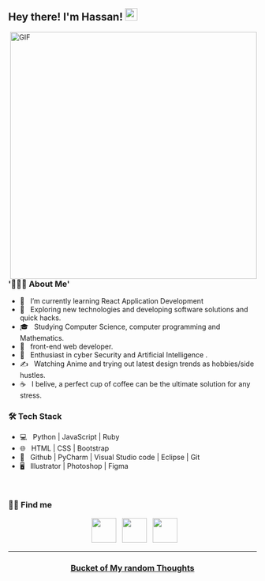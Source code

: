 <h2> Hey there! I'm Hassan! <img src="https://github.com/souvikguria98/souvikguria98/blob/master/Hi.gif" width="25"></h2>
<!--<img align="right" alt="GIF" src="https://raw.githubusercontent.com/devSouvik/devSouvik/master/gif3.gif" width="500"/>-->
<img align="right" alt="GIF" src="https://www.google.com/url?sa=i&url=https%3A%2F%2Fgiphy.com%2Fgifs%2Fmemecandy-LmNwrBhejkK9EFP504&psig=AOvVaw0AdX08oIo3cfE6l69oxwtE&ust=1609981566393000&source=images&cd=vfe&ved=0CAIQjRxqFwoTCOCMiu-Ohu4CFQAAAAAdAAAAABAD" width="500"/>

<h3> '👨🏻‍💻 About Me' </h3>

- 🔭 &nbsp; I’m currently learning React Application Development
- 🤔 &nbsp; Exploring new technologies and developing software solutions and quick hacks.
- 🎓 &nbsp; Studying Computer Science, computer programming and Mathematics.
- 💼 &nbsp; front-end web developer.
- 🌱 &nbsp; Enthusiast in cyber Security and Artificial Intelligence .
- ✍️ &nbsp; Watching Anime and trying out latest design trends as hobbies/side hustles.
- ☕ &nbsp; I belive, a perfect cup of coffee can be the ultimate solution for any stress. 

<h3>🛠 Tech Stack</h3>

- 💻 &nbsp; Python | JavaScript | Ruby 
- 🌐 &nbsp; HTML | CSS | Bootstrap 
- 🔧 &nbsp; Github | PyCharm | Visual Studio code | Eclipse | Git
- 🖥 &nbsp; Illustrator | Photoshop | Figma



</br>


<h3> 🤝🏻 Find me </h3>

<p align="center">
&nbsp; <a href="https://twitter.com/hassantweets4/" target="_blank" rel="noopener noreferrer"><img src="https://img.icons8.com/plasticine/100/000000/twitter.png" width="50" /></a>  
&nbsp; <a href="https://www.instagram.com/ig.geek.code/" target="_blank" rel="noopener noreferrer"><img src="https://img.icons8.com/plasticine/100/000000/instagram-new.png" width="50" /></a>  
&nbsp; <a href="mailto:thatdevhassan@gmail.com" target="_blank" rel="noopener noreferrer"><img src="https://img.icons8.com/plasticine/100/000000/gmail.png"  width="50" /></a>
</p>
<hr/>

<h3 align=center><a href="https://thecodingneuron.com" >Bucket of My random Thoughts</a></h3>
